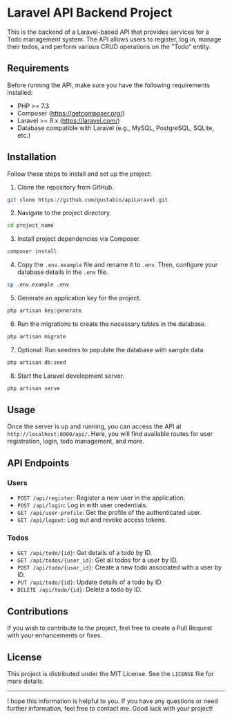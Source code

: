 # Laravel API Backend Project

This is the backend of a Laravel-based API that provides services for a Todo management system. The API allows users to register, log in, manage their todos, and perform various CRUD operations on the "Todo" entity.

## Requirements

Before running the API, make sure you have the following requirements installed:

- PHP >= 7.3
- Composer (https://getcomposer.org/)
- Laravel >= 8.x (https://laravel.com/)
- Database compatible with Laravel (e.g., MySQL, PostgreSQL, SQLite, etc.)

## Installation

Follow these steps to install and set up the project:

1. Clone the repository from GitHub.

```bash
git clone https://github.com/gustabin/apiLaravel.git
```

2. Navigate to the project directory.

```bash
cd project_name
```

3. Install project dependencies via Composer.

```bash
composer install
```

4. Copy the `.env.example` file and rename it to `.env`. Then, configure your database details in the `.env` file.

```bash
cp .env.example .env
```

5. Generate an application key for the project.

```bash
php artisan key:generate
```

6. Run the migrations to create the necessary tables in the database.

```bash
php artisan migrate
```

7. Optional: Run seeders to populate the database with sample data.

```bash
php artisan db:seed
```

8. Start the Laravel development server.

```bash
php artisan serve
```

## Usage

Once the server is up and running, you can access the API at `http://localhost:8000/api/`. Here, you will find available routes for user registration, login, todo management, and more.

## API Endpoints

### Users

- `POST /api/register`: Register a new user in the application.
- `POST /api/login`: Log in with user credentials.
- `GET /api/user-profile`: Get the profile of the authenticated user.
- `GET /api/logout`: Log out and revoke access tokens.

### Todos

- `GET /api/todo/{id}`: Get details of a todo by ID.
- `GET /api/todos/{user_id}`: Get all todos for a user by ID.
- `POST /api/todo/{user_id}`: Create a new todo associated with a user by ID.
- `PUT /api/todo/{id}`: Update details of a todo by ID.
- `DELETE /api/todo/{id}`: Delete a todo by ID.

## Contributions

If you wish to contribute to the project, feel free to create a Pull Request with your enhancements or fixes.

## License

This project is distributed under the MIT License. See the `LICENSE` file for more details.

---
I hope this information is helpful to you. If you have any questions or need further information, feel free to contact me. Good luck with your project!
